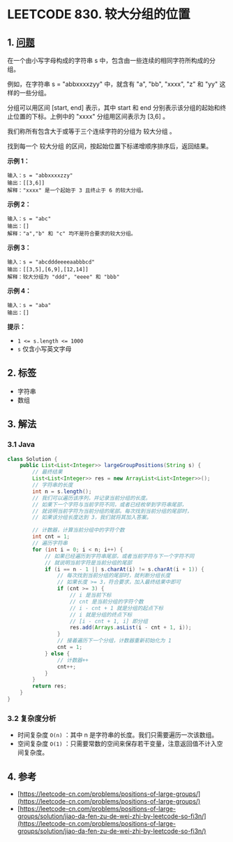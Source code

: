 # LEETCODE 830. 较大分组的位置

## 1. [问题](https://leetcode-cn.com/problems/positions-of-large-groups/)

在一个由小写字母构成的字符串 s 中，包含由一些连续的相同字符所构成的分组。

例如，在字符串 s = "abbxxxxzyy" 中，就含有 "a", "bb", "xxxx", "z" 和 "yy" 这样的一些分组。

分组可以用区间 \[start, end\] 表示，其中 start 和 end 分别表示该分组的起始和终止位置的下标。上例中的 "xxxx" 分组用区间表示为 \[3,6\] 。

我们称所有包含大于或等于三个连续字符的分组为 较大分组 。

找到每一个 较大分组 的区间，按起始位置下标递增顺序排序后，返回结果。

**示例 1：**

```text
输入：s = "abbxxxxzzy"
输出：[[3,6]]
解释："xxxx" 是一个起始于 3 且终止于 6 的较大分组。
```

**示例 2：**

```text
输入：s = "abc"
输出：[]
解释："a","b" 和 "c" 均不是符合要求的较大分组。
```

**示例 3：**

```text
输入：s = "abcdddeeeeaabbbcd"
输出：[[3,5],[6,9],[12,14]]
解释：较大分组为 "ddd", "eeee" 和 "bbb"
```

**示例 4：**

```text
输入：s = "aba"
输出：[]
```

**提示：**

* `1 <= s.length <= 1000`
* `s` 仅含小写英文字母

## 2. 标签

* 字符串
* 数组

## 3. 解法

### 3.1 Java

```java
class Solution {
    public List<List<Integer>> largeGroupPositions(String s) {
        // 最终结果
        List<List<Integer>> res = new ArrayList<List<Integer>>();
        // 字符串的长度
        int n = s.length();
        // 我们可以遍历该序列，并记录当前分组的长度。
        // 如果下一个字符与当前字符不同，或者已经枚举到字符串尾部，
        // 就说明当前字符为当前分组的尾部。每次找到当前分组的尾部时，
        // 如果该分组长度达到 3，我们就将其加入答案。

        // 计数器，计算当前分组中的字符个数
        int cnt = 1;
        // 遍历字符串
        for (int i = 0; i < n; i++) {
            // 如果已经遍历到字符串尾部，或者当前字符与下一个字符不同
            // 就说明当前字符是当前分组的尾部
            if (i == n - 1 || s.charAt(i) != s.charAt(i + 1)) {
                // 每次找到当前分组的尾部时，就判断分组长度
                // 如果长度 >= 3，符合要求，加入最终结果中即可
                if (cnt >= 3) {
                    // i 是当前下标
                    // cnt 是当前分组的字符个数
                    // i - cnt + 1 就是分组的起点下标
                    // i 就是分组的终点下标
                    // [i - cnt + 1, i] 即分组
                    res.add(Arrays.asList(i - cnt + 1, i));
                }
                // 接着遍历下一个分组，计数器重新初始化为 1
                cnt = 1;
            } else {
                // 计数器++
                cnt++;
            }
        }
        return res;
    }
}
```

### 3.2 复杂度分析

* 时间复杂度 `O(n)` ：其中 n 是字符串的长度。我们只需要遍历一次该数组。
* 空间复杂度 `O(1)` ：只需要常数的空间来保存若干变量，注意返回值不计入空间复杂度。

## 4. 参考

* [https://leetcode-cn.com/problems/positions-of-large-groups/](https://leetcode-cn.com/problems/positions-of-large-groups/)
* [https://leetcode-cn.com/problems/positions-of-large-groups/solution/jiao-da-fen-zu-de-wei-zhi-by-leetcode-so-fi3n/](https://leetcode-cn.com/problems/positions-of-large-groups/solution/jiao-da-fen-zu-de-wei-zhi-by-leetcode-so-fi3n/)

